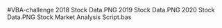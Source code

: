 #VBA-challenge
2018 Stock Data.PNG
2019 Stock Data.PNG
2020 Stock Data.PNG
Stock Market Analysis Script.bas